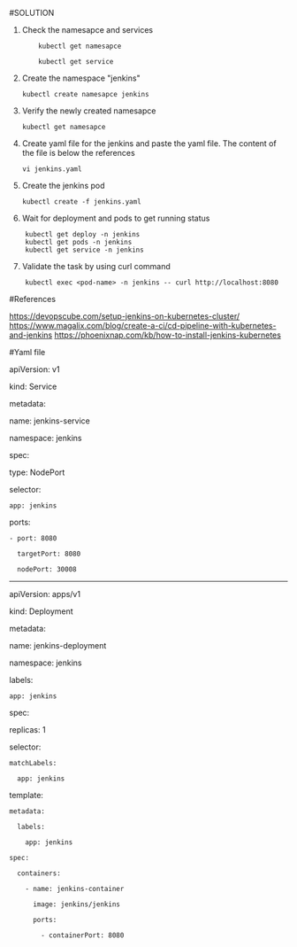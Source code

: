 

#SOLUTION

1. Check the namesapce and services 

    ```
        kubectl get namesapce

        kubectl get service

    ```





    










2. Create the namespace "jenkins"

    ```
    kubectl create namesapce jenkins
    ```
    

3. Verify the newly created namesapce

    ```
    kubectl get namesapce
    ```

4. Create yaml file for the jenkins and paste the yaml file. The content of the file is below the references 

      ```
      vi jenkins.yaml
      ```

5. Create the jenkins pod 
    
    ```
    kubectl create -f jenkins.yaml
    ```

6. Wait for deployment and pods to get running status
```
    kubectl get deploy -n jenkins
    kubectl get pods -n jenkins
    kubectl get service -n jenkins

```

7. Validate the task by using curl command 

  ```
      kubectl exec <pod-name> -n jenkins -- curl http://localhost:8080

  ```

#References


https://devopscube.com/setup-jenkins-on-kubernetes-cluster/
https://www.magalix.com/blog/create-a-ci/cd-pipeline-with-kubernetes-and-jenkins 
https://phoenixnap.com/kb/how-to-install-jenkins-kubernetes 



#Yaml file 



apiVersion: v1

kind: Service

metadata:

  name: jenkins-service

  namespace: jenkins

spec:

  type: NodePort

  selector:

    app: jenkins

  ports:

    - port: 8080

      targetPort: 8080

      nodePort: 30008

---

apiVersion: apps/v1

kind: Deployment

metadata:

  name: jenkins-deployment

  namespace: jenkins

  labels:

    app: jenkins

spec:

  replicas: 1

  selector:

    matchLabels:

      app: jenkins

  template:

    metadata:

      labels:

        app: jenkins

    spec:

      containers:

        - name: jenkins-container

          image: jenkins/jenkins

          ports:

            - containerPort: 8080

